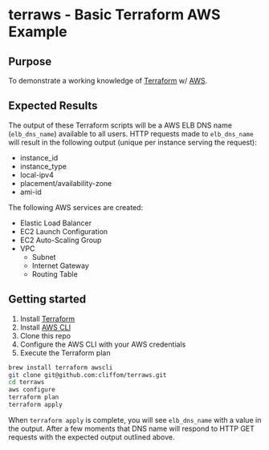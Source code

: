 # terraws - Basic Terraform AWS Example

## Purpose
To demonstrate a working knowledge of [Terraform](https://www.terraform.io/) w/ [AWS](https://aws.amazon.com/).

## Expected Results
The output of these Terraform scripts will be a AWS ELB DNS name (`elb_dns_name`) available to all users. HTTP requests made to `elb_dns_name` will result in the following output (unique per instance serving the request):

* instance_id
* instance_type
* local-ipv4
* placement/availability-zone
* ami-id

The following AWS services are created:

* Elastic Load Balancer
* EC2 Launch Configuration
* EC2 Auto-Scaling Group
* VPC
  * Subnet
  * Internet Gateway
  * Routing Table

## Getting started
1. Install [Terraform](https://www.terraform.io/downloads.html)
2. Install [AWS CLI](http://docs.aws.amazon.com/cli/latest/userguide/installing.html)
3. Clone this repo
4. Configure the AWS CLI with your AWS credentials
5. Execute the Terraform plan

```sh
brew install terraform awscli
git clone git@github.com:cliffom/terraws.git
cd terraws
aws configure
terraform plan
terraform apply
```

When `terraform apply` is complete, you will see `elb_dns_name` with a value in the output. After a few moments that DNS name will respond to HTTP GET requests with the expected output outlined above.
